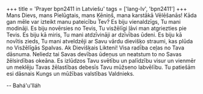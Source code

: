 +++
title = 'Prayer bpn2411 in Latviešu'
tags = ['lang-lv', 'bpn2411']
+++
Mans Dievs, mans Pielūgtais, mans Ķēniņš, mana karstākā Vēlēšanās! Kāda gan mēle var izteikt manu pateicību Tev? Es biju vienaldzīgs, Tu mani modināji. Es biju novērsies no Tevis, Tu visžēlīgi ļāvi man atgriezties pie Tevis. Es biju kā miris, Tu mani atdzīvināji ar dzīvības ūdeni. Es biju kā novītis zieds, Tu mani atveldzēji ar Savu vārdu dievišķo straumi, kas plūda no Visžēlīgās Spalvas.
Ak Dievišķais Likteni! Visa radība ceļas no Tava dāsnuma. Neliedz tai Savas devības ūdeņus un neatstum to no Savas žēlsirdības okeāna. Es izlūdzos Tavu svētību un palīdzību visur un vienmēr un meklēju Tavas žēlastības debesīs Tavu mūžseno labvēlību. Tu patiešām esi dāsnais Kungs un mūžības valstības Valdnieks.

-- Bahá'u'lláh
